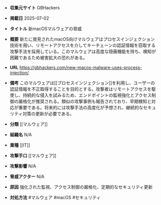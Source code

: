 - **収集元サイト**
GBHackers

- **掲載日**
2025-07-02

- **タイトル**
新macOSマルウェアの脅威

- **概要**
新たに発見されたmacOS向けマルウェアはプロセスインジェクション技術を用い、リモートアクセスを介してキーチェーンの認証情報を窃取する攻撃手法を採用している。このマルウェアは高度な隠蔽機能を持ち、検知が困難であるため被害拡大の恐れがある。

- **URL**
https://gbhackers.com/new-macos-malware-uses-process-injection/

- **備考**
このマルウェアは[[プロセスインジェクション]]を利用し、ユーザーの認証情報を不正取得することを目的とする。攻撃者はリモートアクセスを駆使し、持続的な侵入を試みるため、エンドポイントの監視強化とアクセス制御の厳格化が推奨される。類似の攻撃事例も報告されており、早期検知と対応が重要である。将来的には攻撃手法の高度化が予想され、継続的なセキュリティ対策の更新が必要である。

- **分類**
[[マルウェア]]

- **組織名**
N/A

- **業種**
[[IT]]

- **攻撃手口**
[[マルウェア]]

- **攻撃影響**
N/A

- **脅威アクター**
N/A

- **原因**
強化された監視、アクセス制御の厳格化、定期的なセキュリティ更新

- **対処方法**
#マルウェア #macOS #セキュリティ
